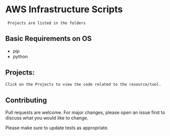 # AWS Infrastructure Scripts

```  Projects are listed in the folders  ```

## Basic Requirements on OS
* pip
* python

## Projects:
```bash
Click on the Projects to view the code related to the resource/tool.
```
## Contributing
Pull requests are welcome. For major changes, please open an issue first to discuss what you would like to change.

Please make sure to update tests as appropriate.
